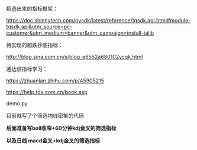 甄选出来的指标框架：

https://doc.shinnytech.com/pysdk/latest/reference/tqsdk.api.html#module-tqsdk.api&utm_source=pc-customer&utm_medium=banner&utm_campaign=install-talib

待实现的超跌抄底指标：

http://blog.sina.com.cn/s/blog_e6552a680102ycqk.html

通达信指标学习：

https://zhuanlan.zhihu.com/p/45905215

https://help.tdx.com.cn/book.asp

demo.py

目前就写了个筛选均线密集的代码

**后面准备写boll收窄+60分钟kdj金叉的筛选指标**

**以及日线 macd金叉+kdj金叉的筛选指标**